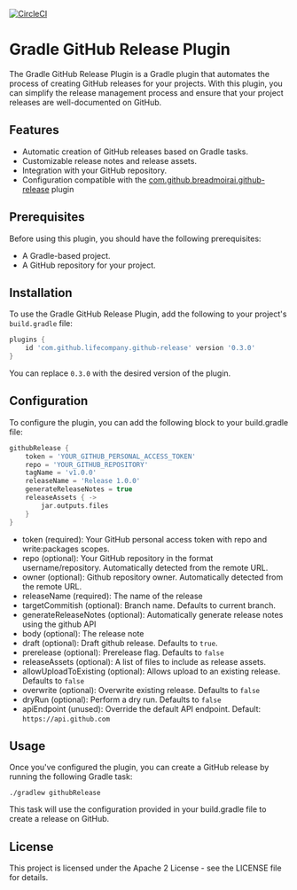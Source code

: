[![CircleCI](https://dl.circleci.com/status-badge/img/gh/boxheed/gradle-github-release-plugin/tree/main.svg?style=svg)](https://dl.circleci.com/status-badge/redirect/gh/boxheed/gradle-github-release-plugin/tree/main)

# Gradle GitHub Release Plugin

The Gradle GitHub Release Plugin is a Gradle plugin that automates the process of creating GitHub releases for your projects. With this plugin, you can simplify the release management process and ensure that your project releases are well-documented on GitHub.

## Features

- Automatic creation of GitHub releases based on Gradle tasks.
- Customizable release notes and release assets.
- Integration with your GitHub repository.
- Configuration compatible with the [com.github.breadmoirai.github-release](https://plugins.gradle.org/plugin/com.github.breadmoirai.github-release) plugin

## Prerequisites

Before using this plugin, you should have the following prerequisites:

- A Gradle-based project.
- A GitHub repository for your project.

## Installation

To use the Gradle GitHub Release Plugin, add the following to your project's `build.gradle` file:

```groovy
plugins {
    id 'com.github.lifecompany.github-release' version '0.3.0'
}
```

You can replace `0.3.0` with the desired version of the plugin.

## Configuration
To configure the plugin, you can add the following block to your build.gradle file:

```groovy
githubRelease {
    token = 'YOUR_GITHUB_PERSONAL_ACCESS_TOKEN'
    repo = 'YOUR_GITHUB_REPOSITORY'
    tagName = 'v1.0.0'
    releaseName = 'Release 1.0.0'
    generateReleaseNotes = true
    releaseAssets { ->
        jar.outputs.files
	}
}

```
* token (required): Your GitHub personal access token with repo and write:packages scopes.
* repo (optional): Your GitHub repository in the format username/repository. Automatically detected from the remote URL.
* owner (optional): Github repository owner. Automatically detected from the remote URL.
* releaseName (required): The name of the release
* targetCommitish (optional): Branch name. Defaults to current branch.
* generateReleaseNotes (optional): Automatically generate release notes using the github API
* body (optional): The release note
* draft (optional): Draft github release. Defaults to `true`. 
* prerelease (optional): Prerelease flag. Defaults to `false`
* releaseAssets (optional): A list of files to include as release assets.
* allowUploadToExisting (optional): Allows upload to an existing release. Defaults to `false`
* overwrite (optional): Overwrite existing release. Defaults to `false`
* dryRun (optional): Perform a dry run. Defaults to `false`
* apiEndpoint (unused): Override the default API endpoint. Default: `https://api.github.com` 

## Usage
Once you've configured the plugin, you can create a GitHub release by running the following Gradle task:

```shell
./gradlew githubRelease
```

This task will use the configuration provided in your build.gradle file to create a release on GitHub.

## License
This project is licensed under the Apache 2 License - see the LICENSE file for details.


